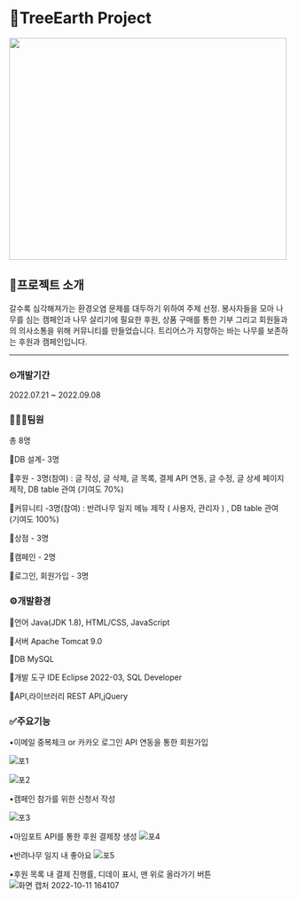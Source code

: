 # 🌳TreeEarth Project
<img src="https://user-images.githubusercontent.com/103393439/206124417-080b23c7-ba42-4c04-a759-33b45c6a2fd3.png" width="500" height="400"/>

## 📃프로젝트 소개
갈수록 심각해져가는 환경오염 문제를 대두하기 위하여 주제 선정. 봉사자들을 모아 나무를 심는 캠페인과 나무 살리기에 필요한 후원, 상품 구매를 통한 기부 그리고 회원들과의 의사소통을 위해 커뮤니티를 만들었습니다. 트리어스가 지향하는 바는 나무를 보존하는 후원과 캠페인입니다.
***

### ⏲개발기간
2022.07.21 ~ 2022.09.08

### 🧑‍🤝‍🧑팀원
총 8명

🔹DB 설계- 3명

🔹후원 - 3명(참여) : 글 작성, 글 삭제, 글 목록, 결제 API 연동, 글 수정, 글 상세 페이지 제작, DB table 관여 (기여도 70%)

🔹커뮤니티 -3명(참여) : 반려나무 일지 메뉴 제작 ( 사용자, 관리자 ) , DB table 관여 (기여도 100%)

🔹상점 - 3명

🔹캠페인 - 2명

🔹로그인, 회원가입 - 3명



### ⚙개발환경
🔹언어 Java(JDK 1.8), HTML/CSS, JavaScript

🔹서버 	Apache Tomcat 9.0

🔹DB	MySQL

🔹개발 도구 IDE	Eclipse 2022-03, SQL Developer

🔹API,라이브러리	REST API,jQuery

### ✅주요기능

•이메일 중복체크 or 카카오 로그인 API 연동을 통한 회원가입

![포1](https://user-images.githubusercontent.com/103393439/206122973-2e6296e5-374e-4056-a074-e1ffe8e1ba96.png)

![포2](https://user-images.githubusercontent.com/103393439/206123309-9526053f-79d2-4ebf-8611-76bdb8010fe1.png)

•캠페인 참가를 위한 신청서 작성

![포3](https://user-images.githubusercontent.com/103393439/206123334-1749da11-4da4-4905-9743-f35fa171f521.png)

•아임포트 API를 통한 후원 결제창 생성
![포4](https://user-images.githubusercontent.com/103393439/206123340-ee027b56-0063-472b-8d4c-85808ecc9e35.jpg)

•반려나무 일지 내 좋아요
![포5](https://user-images.githubusercontent.com/103393439/206125472-1cd13f28-096b-4bde-851f-600d377b100a.jpg)

•후원 목록 내 결제 진행률, 디데이 표시, 맨 위로 올라가기 버튼
![화면 캡처 2022-10-11 164107](https://user-images.githubusercontent.com/103393439/206125930-3be5a226-d1aa-4a84-ab6e-f367673e602c.jpg)

